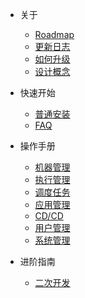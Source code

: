 * 关于
    * [Roadmap](about/roadmap.md)
    * [更新日志](about/change-log.md)
    * [如何升级](about/update.md)
    * [设计概念](about/concepts.md)

* 快速开始
    * [普通安装](quickstart/install.md)
    * [FAQ](quickstart/faq.md)

* 操作手册
    * [机器管理](operator/machine.md)
    * [执行管理](operator/exec.md)
    * [调度任务](operator/scheduler.md)
    * [应用管理](operator/app.md)
    * [CD/CD](operator/ci-cd.md)
    * [用户管理](operator/user.md)
    * [系统管理](operator/system.md)

* 进阶指南
    * [二次开发](advance/second-dev.md)

